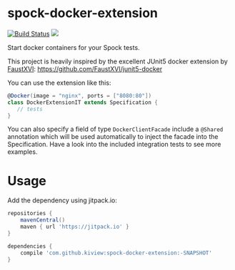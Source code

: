 # spock-docker-extension
[![Build Status](https://travis-ci.org/kiview/spock-docker-extension.svg?branch=travis)](https://travis-ci.org/kiview/spock-docker-extension)
[![](https://jitpack.io/v/kiview/spock-docker-extension.svg)](https://jitpack.io/#kiview/spock-docker-extension)

Start docker containers for your Spock tests.

This project is heavily inspired by the excellent JUnit5 docker extension by [FaustXVI](https://github.com/FaustXVI):
https://github.com/FaustXVI/junit5-docker

You can use the extension like this:

```groovy
@Docker(image = "nginx", ports = ["8080:80"])
class DockerExtensionIT extends Specification {
   // tests
}
```
You can also specify a field of type `DockerClientFacade` include a `@Shared` annotation which will be used automatically to inject the facade into the Specification.
Have a look into the included integration tests to see more examples.

# Usage

Add the dependency using jitpack.io:

```gradle
repositories {
    mavenCentral()
    maven { url 'https://jitpack.io' }
}

dependencies {
    compile 'com.github.kiview:spock-docker-extension:-SNAPSHOT'
}

```
